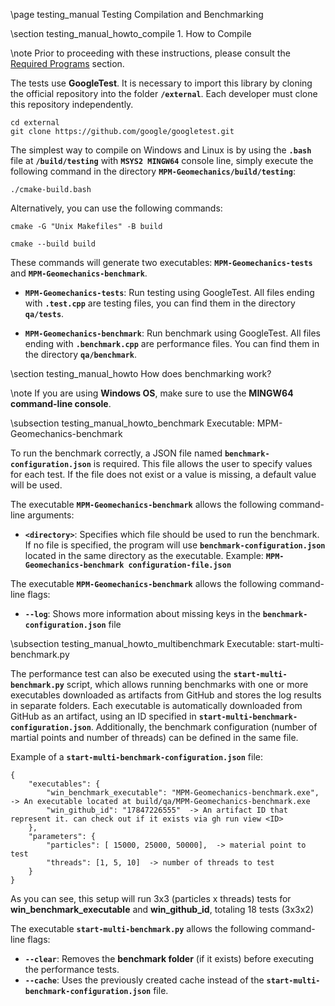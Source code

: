 \page testing_manual Testing Compilation and Benchmarking

\section testing_manual_howto_compile 1. How to Compile

\note Prior to proceeding with these instructions, please consult the [Required Programs](#required_programs) section.

The tests use **GoogleTest**. It is necessary to import this library by cloning the official repository into the folder **`/external`**. Each developer must clone this repository independently.

```
cd external
git clone https://github.com/google/googletest.git
```

The simplest way to compile on Windows and Linux is by using the **`.bash`** file at **`/build/testing`** with **`MSYS2 MINGW64`** console line, simply execute the following command in the directory **`MPM-Geomechanics/build/testing`**:
```
./cmake-build.bash
```

Alternatively, you can use the following commands:
```
cmake -G "Unix Makefiles" -B build
```

```
cmake --build build
```

These commands will generate two executables: **`MPM-Geomechanics-tests`** and **`MPM-Geomechanics-benchmark`**.

- **`MPM-Geomechanics-tests`**: Run testing using GoogleTest. All files ending with **`.test.cpp`** are testing files, you can find them in the directory **`qa/tests`**.

- **`MPM-Geomechanics-benchmark`**: Run benchmark using GoogleTest. All files ending with **`.benchmark.cpp`** are performance files. You can find them in the directory **`qa/benchmark`**.

\section testing_manual_howto How does benchmarking work?

\note If you are using **Windows OS**, make sure to use the **MINGW64 command-line console**.

\subsection testing_manual_howto_benchmark Executable: MPM-Geomechanics-benchmark

To run the benchmark correctly, a JSON file named **`benchmark-configuration.json`** is required. This file allows the user to specify values for each test. If the file does not exist or a value is missing, a default value will be used.

The executable **`MPM-Geomechanics-benchmark`** allows the following command-line arguments:

* **`<directory>`**: Specifies which file should be used to run the benchmark. If no file is specified, the program will use **`benchmark-configuration.json`** located in the same directory as the executable. Example: **`MPM-Geomechanics-benchmark configuration-file.json`**

The executable **`MPM-Geomechanics-benchmark`** allows the following command-line flags:

* **`--log`**: Shows more information about missing keys in the **`benchmark-configuration.json`** file

\subsection testing_manual_howto_multibenchmark Executable: start-multi-benchmark.py

The performance test can also be executed using the **`start-multi-benchmark.py`** script, which allows running benchmarks with one or more executables downloaded as artifacts from GitHub and stores the log results in separate folders. Each executable is automatically downloaded from GitHub as an artifact, using an ID specified in **`start-multi-benchmark-configuration.json`**. Additionally, the benchmark configuration (number of martial points and number of threads) can be defined in the same file. 

Example of a **`start-multi-benchmark-configuration.json`** file:

```
{
	"executables": {
		"win_benchmark_executable": "MPM-Geomechanics-benchmark.exe",  -> An executable located at build/qa/MPM-Geomechanics-benchmark.exe
    	"win_github_id": "17847226555"  -> An artifact ID that represent it. can check out if it exists via gh run view <ID>
 	},
	"parameters": {
		"particles": [ 15000, 25000, 50000],  -> material point to test
		"threads": [1, 5, 10]  -> number of threads to test
	}
}
```

As you can see, this setup will run 3x3 (particles x threads) tests for **win_benchmark_executable** and **win_github_id**, totaling 18 tests (3x3x2)

The executable **`start-multi-benchmark.py`** allows the following command-line flags:

* **`--clear`**: Removes the **benchmark folder** (if it exists) before executing the performance tests.
* **`--cache`**: Uses the previously created cache instead of the **`start-multi-benchmark-configuration.json`** file.